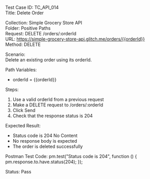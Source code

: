 Test Case ID: TC_API_014  
Title: Delete Order

Collection: Simple Grocery Store API  
Folder: Positive Paths  
Request: DELETE /orders/:orderId  
URL: https://simple-grocery-store-api.glitch.me/orders/{{orderId}}  
Method: DELETE

Scenario:  
Delete an existing order using its orderId.

Path Variables:
- orderId = {{orderId}}

Steps:  
1. Use a valid orderId from a previous request  
2. Make a DELETE request to /orders/:orderId  
3. Click Send  
4. Check that the response status is 204

Expected Result:  
- Status code is 204 No Content  
- No response body is expected  
- The order is deleted successfully

Postman Test Code:
pm.test("Status code is 204", function () {
    pm.response.to.have.status(204);
});

Status: Pass
